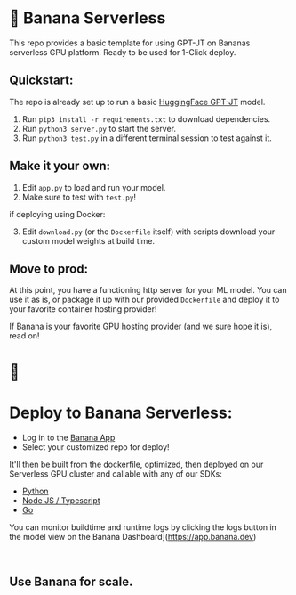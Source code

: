 
# 🍌 Banana Serverless

This repo provides a basic template for using GPT-JT on Bananas serverless GPU platform. Ready to be used for 1-Click deploy.

## Quickstart:

The repo is already set up to run a basic [HuggingFace GPT-JT]([https://huggingface.co/EleutherAI/gpt-j-6B](https://huggingface.co/togethercomputer/GPT-JT-6B-v1)) model.
1. Run `pip3 install -r requirements.txt` to download dependencies.
2. Run `python3 server.py` to start the server.
3. Run `python3 test.py` in a different terminal session to test against it.

## Make it your own:

1. Edit `app.py` to load and run your model.
2. Make sure to test with `test.py`!

if deploying using Docker:

3. Edit `download.py` (or the `Dockerfile` itself) with scripts download your custom model weights at build time.

## Move to prod:

At this point, you have a functioning http server for your ML model. You can use it as is, or package it up with our provided `Dockerfile` and deploy it to your favorite container hosting provider!

If Banana is your favorite GPU hosting provider (and we sure hope it is), read on!

# 🍌

# Deploy to Banana Serverless:

- Log in to the [Banana App](https://app.banana.dev)
- Select your customized repo for deploy!

It'll then be built from the dockerfile, optimized, then deployed on our Serverless GPU cluster and callable with any of our SDKs:

- [Python](https://github.com/bananaml/banana-python-sdk)
- [Node JS / Typescript](https://github.com/bananaml/banana-node-sdk)
- [Go](https://github.com/bananaml/banana-go)

You can monitor buildtime and runtime logs by clicking the logs button in the model view on the Banana Dashboard](https://app.banana.dev)

<br>

## Use Banana for scale.
